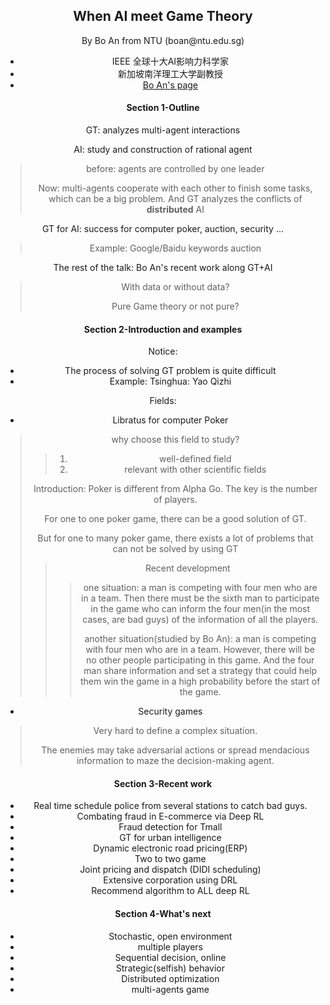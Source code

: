 ## <center>When AI meet Game Theory </center>

<center> By Bo An from NTU (boan@ntu.edu.sg)

* IEEE 全球十大AI影响力科学家
* 新加坡南洋理工大学副教授
* [Bo An's page](https://www.ntu.edu.sg/home/boan/publications.html)

#### Section 1-Outline

GT: analyzes multi-agent interactions

AI: study and construction of rational agent

> before: agents are controlled by one leader
>
> Now: multi-agents cooperate with each other to finish some tasks, which can be a big problem. And GT analyzes the conflicts of **distributed** AI

GT for AI: success for computer poker, auction, security ...

> Example: Google/Baidu keywords auction

The rest of the talk: Bo An's recent work along GT+AI

> With data or without data?
>
> Pure Game theory or not pure?

#### Section 2-Introduction and examples

Notice:

* The process of solving GT problem is quite difficult
* Example: Tsinghua: Yao Qizhi

Fields:

* Libratus for computer Poker

> why choose this field to study?
>
> > 1. well-defined field
> > 2. relevant with other scientific fields
>
> Introduction: Poker is different from Alpha Go. The key is the number of players.
>
> For one to one poker game, there can be a good solution of GT.
>
> But for one to many poker game, there exists a lot of problems that can not be solved by using GT
>
> > Recent development
> >
> > > one situation: a man is competing with four men who are in a team. Then there must be the sixth man to participate in the game who can inform the four men(in the most cases, are bad guys) of the information of all the players.
> > >
> > > another situation(studied by Bo An): a man is competing with four men who are in a team. However, there will be no other people participating in this game. And the four man share information and set a strategy that could help them win the game in a high probability before the start of the game.

* Security games

> Very hard to define a complex situation.
>
> The enemies may take adversarial actions or spread mendacious information to maze the decision-making agent. 

#### Section 3-Recent work

* Real time schedule police from several stations to catch bad guys.
* Combating fraud in E-commerce via Deep RL
* Fraud detection for Tmall
* GT for urban intelligence
* Dynamic electronic road pricing(ERP)
* Two to two game
* Joint pricing and dispatch (DIDI scheduling)
* Extensive corporation using DRL
* Recommend algorithm to ALL deep RL

#### Section 4-What's next

* Stochastic, open environment
* multiple players
* Sequential decision, online
* Strategic(selfish) behavior
* Distributed optimization
* multi-agents game

